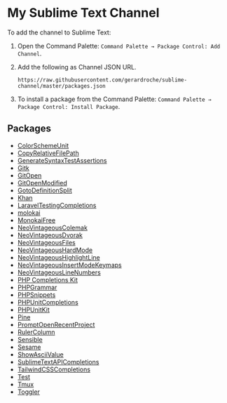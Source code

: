 # My Sublime Text Channel

To add the channel to Sublime Text:

1. Open the Command Palette: `Command Palette → Package Control: Add Channel`.
2. Add the following as Channel JSON URL.

   ```
   https://raw.githubusercontent.com/gerardroche/sublime-channel/master/packages.json
   ```

3. To install a package from the Command Palette: `Command Palette → Package Control: Install Package`.

## Packages

- [ColorSchemeUnit](https://github.com/gerardroche/sublime-color-scheme-unit)
- [CopyRelativeFilePath](https://github.com/gerardroche/sublime-copy-relative-file-path)
- [GenerateSyntaxTestAssertions](https://github.com/gerardroche/sublime-generate-syntax-test-assertions)
- [Gitk](https://github.com/gerardroche/sublime-gitk)
- [GitOpen](https://github.com/gerardroche/sublime-git-open)
- [GitOpenModified](https://github.com/gerardroche/sublime-git-open-modified)
- [GotoDefinitionSplit](https://github.com/gerardroche/sublime-goto-definition-split)
- [Khan](https://github.com/gerardroche/sublime-khan)
- [LaravelTestingCompletions](https://github.com/gerardroche/sublime-laravel-testing-completions)
- [molokai](https://github.com/gerardroche/sublime-molokai)
- [MonokaiFree](https://github.com/gerardroche/sublime-monokai-free)
- [NeoVintageousColemak](https://github.com/gerardroche/NeoVintageousColemak)
- [NeoVintageousDvorak](https://github.com/gerardroche/NeoVintageousDvorak)
- [NeoVintageousFiles](https://github.com/gerardroche/NeoVintageousFiles)
- [NeoVintageousHardMode](https://github.com/gerardroche/NeoVintageousHardMode)
- [NeoVintageousHighlightLine](https://github.com/gerardroche/NeoVintageousHighlightLine)
- [NeoVintageousInsertModeKeymaps](https://github.com/gerardroche/NeoVintageousInsertModeKeymaps)
- [NeoVintageousLineNumbers](https://github.com/gerardroche/NeoVintageousLineNumbers)
- [PHP Completions Kit](https://github.com/gerardroche/sublime-phpck)
- [PHPGrammar](https://github.com/gerardroche/sublime-php-grammar)
- [PHPSnippets](https://github.com/gerardroche/sublime-php-snippets)
- [PHPUnitCompletions](https://github.com/gerardroche/sublime-phpunit-completions)
- [PHPUnitKit](https://github.com/gerardroche/sublime-phpunit)
- [Pine](https://github.com/gerardroche/sublime-pine)
- [PromptOpenRecentProject](https://github.com/gerardroche/sublime-prompt-open-recent-project)
- [RulerColumn](https://github.com/gerardroche/sublime-ruler-column)
- [Sensible](https://github.com/gerardroche/sublime-sensible)
- [Sesame](https://github.com/gerardroche/sublime-sesame)
- [ShowAsciiValue](https://github.com/gerardroche/sublime-show-ascii-value)
- [SublimeTextAPICompletions](https://github.com/gerardroche/sublime-api-completions)
- [TailwindCSSCompletions](https://github.com/gerardroche/sublime-tailwind-css-completions)
- [Test](https://github.com/gerardroche/sublime-test)
- [Tmux](https://github.com/gerardroche/sublime-tmux)
- [Toggler](https://github.com/gerardroche/sublime-toggler)
